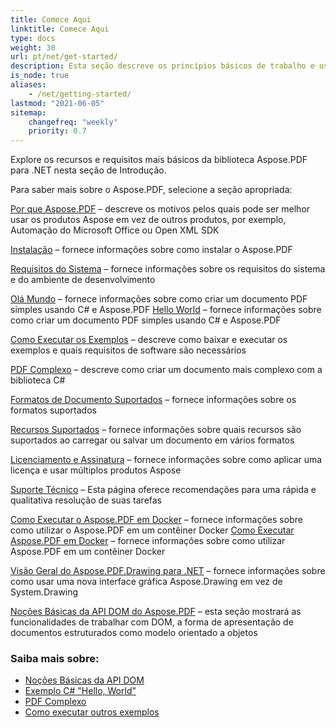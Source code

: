 ```yaml
---
title: Comece Aqui
linktitle: Comece Aqui
type: docs
weight: 30
url: pt/net/get-started/
description: Esta seção descreve os princípios básicos de trabalho e uso da API DOM. Também demonstra exemplos simples e complexos para a criação de um documento PDF.
is_node: true
aliases:
    - /net/getting-started/
lastmod: "2021-06-05"
sitemap:
    changefreq: "weekly"
    priority: 0.7
---
```


Explore os recursos e requisitos mais básicos da biblioteca Aspose.PDF para .NET nesta seção de Introdução.

Para saber mais sobre o Aspose.PDF, selecione a seção apropriada:

[Por que Aspose.PDF](/pdf/net/why-aspose-pdf/) – descreve os motivos pelos quais pode ser melhor usar os produtos Aspose em vez de outros produtos, por exemplo, Automação do Microsoft Office ou Open XML SDK

[Instalação](/pdf/net/installation/) – fornece informações sobre como instalar o Aspose.PDF

[Requisitos do Sistema](/pdf/net/system-requirements/) – fornece informações sobre os requisitos do sistema e do ambiente de desenvolvimento

[Olá Mundo](/pdf/net/hello-world-example/) – fornece informações sobre como criar um documento PDF simples usando C# e Aspose.PDF
[Hello World](/pdf/net/hello-world-example/) – fornece informações sobre como criar um documento PDF simples usando C# e Aspose.PDF

[Como Executar os Exemplos](/pdf/net/how-to-run-other-examples/) – descreve como baixar e executar os exemplos e quais requisitos de software são necessários

[PDF Complexo](/pdf/net/complex-pdf-example/) – descreve como criar um documento mais complexo com a biblioteca C#

[Formatos de Documento Suportados](/pdf/net/supported-file-formats/) – fornece informações sobre os formatos suportados

[Recursos Suportados](/pdf/net/key-features/) – fornece informações sobre quais recursos são suportados ao carregar ou salvar um documento em vários formatos

[Licenciamento e Assinatura](/pdf/net/licensing/) – fornece informações sobre como aplicar uma licença e usar múltiplos produtos Aspose

[Suporte Técnico](/pdf/net/technical-support/) – Esta página oferece recomendações para uma rápida e qualitativa resolução de suas tarefas

[Como Executar o Aspose.PDF em Docker](/pdf/net/docker/) – fornece informações sobre como utilizar o Aspose.PDF em um contêiner Docker
[Como Executar Aspose.PDF em Docker](/pdf/net/docker/) – fornece informações sobre como utilizar Aspose.PDF em um contêiner Docker

[Visão Geral do Aspose.PDF.Drawing para .NET](/pdf/net/drawing/) – fornece informações sobre como usar uma nova interface gráfica Aspose.Drawing em vez de System.Drawing

[Noções Básicas da API DOM do Aspose.PDF](/pdf/net/basics-of-dom-api/) – esta seção mostrará as funcionalidades de trabalhar com DOM, a forma de apresentação de documentos estruturados como modelo orientado a objetos

### Saiba mais sobre:

- [Noções Básicas da API DOM](/pdf/net/basics-of-dom-api/)
- [Exemplo C# "Hello, World"](/pdf/net/hello-world-example/)
- [PDF Complexo](/pdf/net/complex-pdf-example/)
- [Como executar outros exemplos](/pdf/net/how-to-run-other-examples/)
